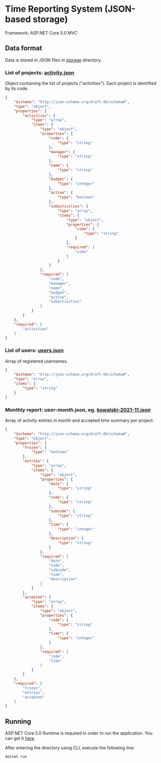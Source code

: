 # Time Reporting System (JSON-based storage)

Framework: ASP.NET Core 5.0 MVC

## Data format

Data is stored in JSON files in [storage](storage) directory.

### List of projects: [activity.json](storage/activity.json)
Object containing the list of projects ("activities"). Each project is identified by its code.
```json
{
    "$schema": "http://json-schema.org/draft-04/schema#",
    "type": "object",
    "properties": {
        "activities": {
            "type": "array",
            "items": {
                "type": "object",
                "properties": {
                    "code": {
                        "type": "string"
                    },
                    "manager": {
                        "type": "string"
                    },
                    "name": {
                        "type": "string"
                    },
                    "budget": {
                        "type": "integer"
                    },
                    "active": {
                        "type": "boolean"
                    },
                    "subactivities": {
                        "type": "array",
                        "items": {
                            "type": "object",
                            "properties": {
                                "code": {
                                    "type": "string"
                                }
                            },
                            "required": [
                                "code"
                            ]
                        }
                    }
                },
                "required": [
                    "code",
                    "manager",
                    "name",
                    "budget",
                    "active",
                    "subactivities"
                ]
            }
        }
    },
    "required": [
        "activities"
    ]
}
```

### List of users: [users.json](storage/users.json)
Array of registered usernames.
```json
{
	"$schema": "http://json-schema.org/draft-04/schema#",
  	"type": "array",
	"items": {
		"type": "string"
	}
}
```

### Monthly report: *user*-*month*.json, eg. [kowalski-2021-11.json](storage/kowalski-2021-11.json)
Array of activity entries in month and accepted time summary per project.
```json
{
    "$schema": "http://json-schema.org/draft-04/schema#",
    "type": "object",
    "properties": {
        "frozen": {
            "type": "boolean"
        },
        "entries": {
            "type": "array",
            "items": {
                "type": "object",
                "properties": {
                    "date": {
                        "type": "string"
                    },
                    "code": {
                        "type": "string"
                    },
                    "subcode": {
                        "type": "string"
                    },
                    "time": {
                        "type": "integer"
                    },
                    "description": {
                        "type": "string"
                    }
                },
                "required": [
                    "date",
                    "code",
                    "subcode",
                    "time",
                    "description"
                ]
            }
        },
        "accepted": {
            "type": "array",
            "items": {
                "type": "object",
                "properties": {
                    "code": {
                        "type": "string"
                    },
                    "time": {
                        "type": "integer"
                    }
                },
                "required": [
                    "code",
                    "time"
                ]
            }
        }
    },
    "required": [
        "frozen",
        "entries",
        "accepted"
    ]
}
```

## Running

ASP.NET Core 5.0 Runtime is required in order to run the application. You can get it [here](https://dotnet.microsoft.com/en-us/download/dotnet/5.0).

After entering the directory using CLI, execute the following line:
```
dotnet run
```

